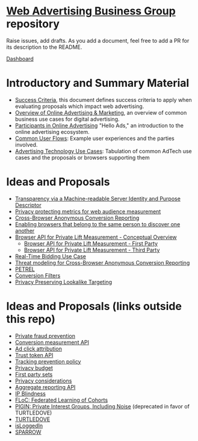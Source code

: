 # [Web Advertising Business Group](https://www.w3.org/community/web-adv) repository

Raise issues, add drafts. As you add a document, feel free to add a PR for its description to the README.

[Dashboard](https://w3c.github.io/web-advertising/dashboard/)

# Introductory and Summary Material

* [Success Criteria](success-criteria.md), this document defines success criteria to apply when evaluating proposals which impact web advertising.
* [Overview of Online Advertising & Marketing](advertising101.md), an overview of common business use cases for digital advertising.
* [Participants in Online Advertising](OnlineAdvertisingParticipants.md) "Hello Ads," an introduction to the online advertising ecosystem.
* [Common User Flows](common-user-flows-in-web-advertising.md): Example user experiences and the parties involved.
* [Advertising Technology Use Cases](support_for_advertising_use_cases.md): Tabulation of common AdTech use cases and the proposals or browsers supporting them

# Ideas and Proposals

* [Transparency via a Machine-readable Server Identity and Purpose Descriptor](serverdeclaration.md)
* [Privacy protecting metrics for web audience measurement](admetrics.md)
* [Cross-Browser Anonymous Conversion Reporting](cross-browser-anonymous-conversion-reporting.md)
* [Enabling browsers that belong to the same person to discover one another](enabling-browsers-that-belong-to-the-same-person-to-discover-one-another.md)
* [Browser API for Private Lift Measurement - Conceptual Overview](private-lift-measurement-conceptual-overview.md)
  * [Browser API for Private Lift Measurement - First Party](private-lift-measurement-first-party.md)
  * [Browser API for Private Lift Measurement - Third Party](private-lift-measurement-third-party.md)
* [Real-Time Bidding Use Case](rtb-use-case.md)
* [Threat modeling for Cross-Browser Anonymous Conversion Reporting](threat-modeling-for-cross-browser-anonymous-conversion-reporting.md)
* [PETREL](PETREL.md)
* [Conversion Filters](conversion-filters.md)
* [Privacy Preserving Lookalike Targeting](privacy_preserving_lookalike_audience_targeting.md)

# Ideas and Proposals (links outside this repo)
* [Private fraud prevention](https://github.com/siyengar/private-fraud-prevention)
* [Conversion measurement API](https://github.com/WICG/conversion-measurement-api)
* [Ad click attribution](https://github.com/WICG/ad-click-attribution)
* [Trust token API](https://github.com/dvorak42/trust-token-api)
* [Tracking prevention policy](https://webkit.org/tracking-prevention-policy/)
* [Privacy budget](https://github.com/bslassey/privacy-budget)
* [First party sets](https://github.com/krgovind/first-party-sets)
* [Privacy considerations](https://w3c.github.io/privacy-considerations/)
* [Aggregate reporting API](https://github.com/csharrison/aggregate-reporting-api)
* [IP Blindness](https://github.com/bslassey/ip-blindness/)
* [FLoC: Federated Learning of Cohorts](https://github.com/jkarlin/floc)
* [PIGIN: Private Interest Groups, Including Noise](https://github.com/michaelkleber/pigin) (deprecated in favor of TURTLEDOVE)
* [TURTLEDOVE](https://github.com/michaelkleber/turtledove)
* [isLoggedIn](https://github.com/WebKit/explainers/tree/master/IsLoggedIn)
* [SPARROW](https://github.com/BasileLeparmentier/SPARROW) 
